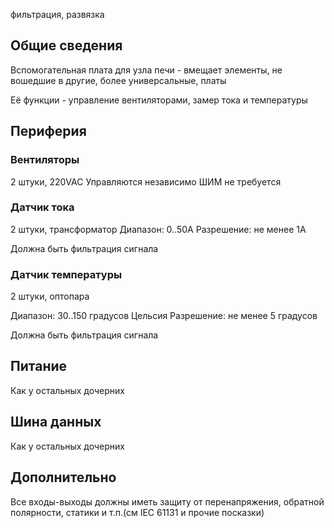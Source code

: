 
фильтрация, развязка

## Общие сведения
Вспомогательная плата для узла печи - вмещает элементы, не вошедшие в другие, более универсальные, платы

Её функции - управление вентиляторами, замер тока и температуры

## Периферия
### Вентиляторы
2 штуки, 220VAC
Управляются независимо
ШИМ не требуется

### Датчик тока
2 штуки, трансформатор
Диапазон: 0..50А
Разрешение: не менее 1А

Должна быть фильтрация сигнала

### Датчик температуры
2 штуки, оптопара

Диапазон: 30..150 градусов Цельсия
Разрешение: не менее 5 градусов

Должна быть фильтрация сигнала

## Питание
Как у остальных дочерних

## Шина данных
Как у остальных дочерних

## Дополнительно
Все входы-выходы должны иметь защиту от перенапряжения, обратной полярности, статики и т.п.(см IEC 61131 и прочие посказки)
